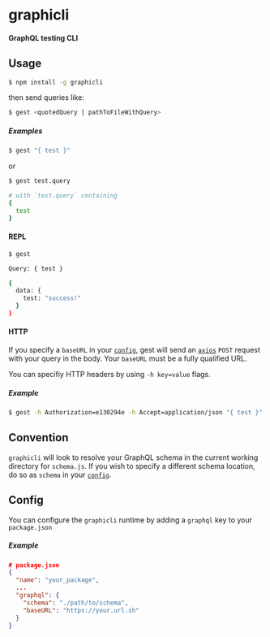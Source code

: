# graphicli
#### GraphQL testing CLI

## Usage
```bash
$ npm install -g graphicli
```

then send queries like:
```bash
$ gest <quotedQuery | pathToFileWithQuery>
```

##### Examples
```bash
$ gest "{ test }"
```
or
```bash
$ gest test.query

# with `test.query` containing
{
  test
}
```

#### REPL
```bash
$ gest

Query: { test }

{
  data: {
    test: "success!"
  }
}
```

#### HTTP
If you specify a `baseURL` in your [`config`](#config), gest will send an [`axios`](https://github.com/mzabriskie/axios) `POST` request with your query in the body. Your `baseURL` must be a fully qualified URL.

You can specifiy HTTP headers by using `-h key=value` flags.
##### Example
```bash
$ gest -h Authorization=e130294e -h Accept=application/json "{ test }"
```

## Convention
`graphicli` will look to resolve your GraphQL schema in the current working directory for `schema.js`. If you wish to specify a different schema location, do so as `schema` in your [`config`](#config).

## Config
You can configure the `graphicli` runtime by adding a `graphql` key to your `package.json`

##### Example
```json
# package.json
{
  "name": "your_package",
  ...
  "graphql": {
    "schema": "./path/to/schema",
    "baseURL": "https://your.url.sh"
  }
}
```
